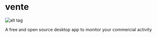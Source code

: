 # vente
![alt tag](https://travis-ci.org/MinimalNoise/vente.svg?branch=master)

A free and open source desktop app to monitor your commercial activity
